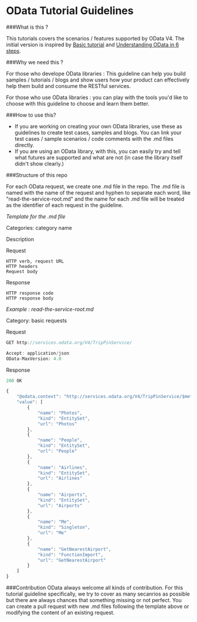 # OData Tutorial Guidelines

###What is this ?

This tutorials covers the scenarios /  features supported by OData V4. The initial version is inspired  by [Basic tutorial](http://www.odata.org/getting-started/basic-tutorial/) and [Understanding OData in 6 steps](http://www.odata.org).

###Why we need this ?

For those who develope OData libraries : This guideline can help you build samples / tutorials / blogs and show users how your product can effectively help them build and consume the RESTful services. 

For those who use OData libraries : you can play with the tools you'd like to choose with this guideline to choose and learn them better.

###How to use this?

 - If you are working on creating your own OData libraries, use these as guidelines to create test cases, samples and blogs. You can link your test cases / sample scenarios / code comments with the .md files directly.
 - If you are using an OData library, with this, you can easily try and tell what futures are supported and what are not (in case the library itself didn't show clearly.)

###Structure of this repo

For each OData request, we create one .md file in the repo. The .md file is named with the name of the request and hyphen to separate each word, like "read-the-service-root.md" and the name for each .md file will be treated as the identifier of each request in the guideline.

*Template for the .md file*

Categories: category name

Description 

Request 
```
HTTP verb, request URL
HTTP headers 
Request body
```
Response 
```
HTTP response code
HTTP response body
```

*Example :  read-the-service-root.md*

Category: basic requests

Request

```js
GET http://services.odata.org/V4/TripPinService/

Accept: application/json
OData-MaxVersion: 4.0

```
Response
```js
200 OK

{
    "@odata.context": "http://services.odata.org/V4/TripPinService/$metadata",
    "value": [
        {
            "name": "Photos",
            "kind": "EntitySet",
            "url": "Photos"
        },
        {
            "name": "People",
            "kind": "EntitySet",
            "url": "People"
        },
        {
            "name": "Airlines",
            "kind": "EntitySet",
            "url": "Airlines"
        },
        {
            "name": "Airports",
            "kind": "EntitySet",
            "url": "Airports"
        },
        {
            "name": "Me",
            "kind": "Singleton",
            "url": "Me"
        },
        {
            "name": "GetNearestAirport",
            "kind": "FunctionImport",
            "url": "GetNearestAirport"
        }
    ]
}
```

###Contribution
OData always welcome all kinds of contribution. For this tutorial guideline specifically, we try to cover as many secanrios as possible but there are always chances that something missing or not perfect. You can create a pull request with new .md files following the template above or modifying the content of an existing request. 
